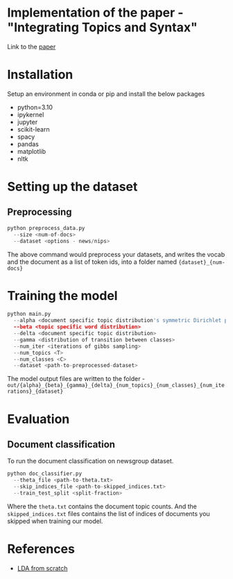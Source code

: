 # Implementation of the paper - "Integrating Topics and Syntax"
Link to the [paper](https://papers.nips.cc/paper_files/paper/2004/hash/ef0917ea498b1665ad6c701057155abe-Abstract.html)

# Installation
Setup an environment in conda or pip and install the below packages
  - python=3.10
  - ipykernel
  - jupyter
  - scikit-learn
  - spacy
  - pandas
  - matplotlib
  - nltk

# Setting up the dataset
## Preprocessing 
```python
python preprocess_data.py
  --size <num-of-docs>
  --dataset <options - news/nips>
```
The above command would preprocess your datasets, and writes the vocab and the document as a list of token ids, into a folder named `{dataset}_{num-docs}`

# Training the model
```python
python main.py
  --alpha <document specific topic distribution's symmetric Dirichlet parameter> 
  --beta <topic specific word distribution> 
  --delta <document specific topic distribution>
  --gamma <distribution of transition between classes>
  --num_iter <iterations of gibbs sampling>
  --num_topics <T>
  --num_classes <C>
  --dataset <path-to-preprocessed-dataset>
```

The model output files are written to the folder - `out/{alpha}_{beta}_{gamma}_{delta}_{num_topics}_{num_classes}_{num_iterations}_{dataset}`





# Evaluation
## Document classification
To run the document classification on newsgroup dataset.
```python
python doc_classifier.py
  --theta_file <path-to-theta.txt>
  --skip_indices_file <path-to-skipped_indices.txt>
  --train_test_split <split-fraction>
```
Where the `theta.txt` contains the document topic counts. And the `skipped_indices.txt` files contains the list of indices of documents you skipped when training our model. 




# References
- [LDA from scratch](https://www.depends-on-the-definition.com/lda-from-scratch/#how-do-we-find-theta-and-varphi-gibbs-sampling)

